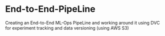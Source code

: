 # End-to-End-PipeLine
Creating an End-to-End ML-Ops PipeLine and working around it using DVC for experiment tracking and data versioning (using AWS S3) 
